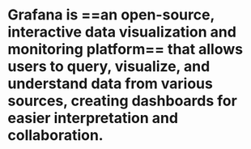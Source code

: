 # Grafana is ==an open-source, interactive data visualization and monitoring platform== that allows users to query, visualize, and understand data from various sources, creating dashboards for easier interpretation and collaboration.